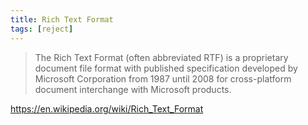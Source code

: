 ```yaml
---
title: Rich Text Format
tags: [reject]
---
```


> The Rich Text Format (often abbreviated RTF) is a proprietary document file
> format with published specification developed by Microsoft Corporation from
> 1987 until 2008 for cross-platform document interchange with Microsoft
> products.

<https://en.wikipedia.org/wiki/Rich_Text_Format>
